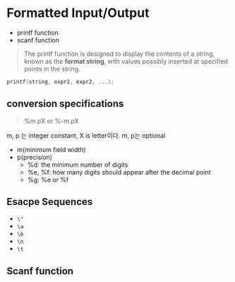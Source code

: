 # Formatted Input/Output

- printf function
- scanf function

> The printf function is designed to display the contents of a string, known as the **format string**, with values possibly inserted at specified points in the string.

```c
printf(string, expr1, expr2, ...);
```

## conversion specifications

> %m.pX or %-m.pX

m, p 는 integer constant, X is letter이다. m, p는 optional

- m(minimum field width)
- p(precision)
  - %d: the minimum number of digits
  - %e, %f: how many digits should appear after the decimal point
  - %g: %e or %f

## Esacpe Sequences

- `\"`
- `\a`
- `\b`
- `\n`
- `\t`

## Scanf function
